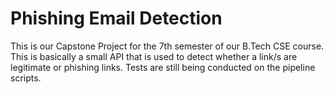 # Phishing Email Detection

This is our Capstone Project for the 7th semester of our B.Tech CSE course. This is basically a small API that is used to detect whether a link/s are legitimate or phishing links. Tests are still being conducted on the pipeline scripts.
